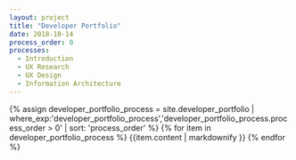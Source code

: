 ```yaml
---
layout: project
title: "Developer Portfolio"
date: 2018-10-14
process_order: 0
processes:
  - Introduction
  - UX Research
  - UX Design
  - Information Architecture
---
```

{% assign developer_portfolio_process = site.developer_portfolio | where_exp:'developer_portfolio_process','developer_portfolio_process.process_order > 0' | sort: 'process_order' %}
{% for item in developer_portfolio_process %}
  {{item.content | markdownify }}
{% endfor %}